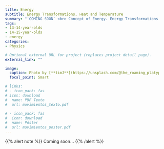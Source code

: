 ```yaml
---
title: Energy
subtitle: Energy Transformations, Heat and Temperature
summary: "`COMING SOON` <br> Concept of Energy. Energy Transformations. Heat and Temperature."
tags:
- 13-14-year-olds
- 14-15-year-olds
- energy
categories:
- Physics

# Optional external URL for project (replaces project detail page).
external_link: ""

image:
  caption: Photo by [**timJ**](https://unsplash.com/@the_roaming_platypus) on [Unsplash](https://unsplash.com)
  focal_point: Smart

# links:
# - icon_pack: fas
# icon: download
#  name: PDF Texto
#  url: movimientos_texto.pdf
  
# - icon_pack: fas
#  icon: download
#  name: Póster
#  url: movimientos_poster.pdf  
---
```


{{% alert note %}}
Coming soon...
{{% /alert %}}